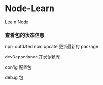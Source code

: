# Node-Learn
Learn Node

### 查看包的状态信息
npm outdated
npm update 更新最新的 package

devDepandance 开发依赖库

config 配置包 

debug 包 
